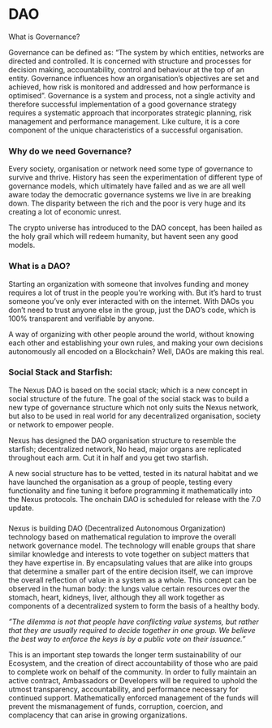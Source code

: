 # DAO

What is Governance?

Governance can be defined as: “The system by which entities, networks are directed and controlled. It is concerned with structure and processes for decision making, accountability, control and behaviour at the top of an entity. Governance influences how an organisation’s objectives are set and achieved, how risk is monitored and addressed and how performance is optimised”. Governance is a system and process, not a single activity and therefore successful implementation of a good governance strategy requires a systematic approach that incorporates strategic planning, risk management and performance management. Like culture, it is a core component of the unique characteristics of a successful organisation.

### Why do we need Governance?

Every society, organisation or network need some type of governance to survive and thrive. History has seen the experimentation of different type of governance models, which ultimately have failed and as we are all well aware today the democratic governance systems we live in are breaking down. The disparity between the rich and the poor is very huge and its creating a lot of economic unrest.&#x20;

The crypto universe has introduced to the DAO concept, has been hailed as the holy grail which will redeem humanity, but havent seen any good models.

### What is a DAO?

Starting an organization with someone that involves funding and money requires a lot of trust in the people you're working with. But it’s hard to trust someone you’ve only ever interacted with on the internet. With DAOs you don’t need to trust anyone else in the group, just the DAO’s code, which is 100% transparent and verifiable by anyone.

A way of organizing with other people around the world, without knowing each other and establishing your own rules, and making your own decisions autonomously all encoded on a Blockchain? Well, DAOs are making this real.

### Social Stack and Starfish:

The Nexus DAO is based on the social stack; which is a new concept in social structure of the future. The goal of the social stack was to build a new type of governance structure which not only suits the Nexus network, but also to be used in real world for any decentralized organisation, society or network to empower people.&#x20;

Nexus has designed the DAO organisation structure to resemble the starfish; decentralized network, No head, major organs are replicated throughout each arm. Cut it in half and you get two starfish.

A new social structure has to be vetted, tested in its natural habitat and we have launched the organisation as a group of people, testing every functionality and fine tuning it before programming it mathematically into the Nexus protocols. The onchain DAO is scheduled for release with the 7.0 update.



###



Nexus is building DAO (Decentralized Autonomous Organization) technology based on mathematical regulation to improve the overall network governance model. The technology will enable groups that share similar knowledge and interests to vote together on subject matters that they have expertise in. By encapsulating values that are alike into groups that determine a smaller part of the entire decision itself, we can improve the overall reflection of value in a system as a whole. This concept can be observed in the human body: the lungs value certain resources over the stomach, heart, kidneys, liver, although they all work together as components of a decentralized system to form the basis of a healthy body.

_”The dilemma is not that people have conflicting value systems, but rather that they are usually required to decide together in one group. We believe the best way to enforce the keys is by a public vote on their issuance.”_

This is an important step towards the longer term sustainability of our Ecosystem, and the creation of direct accountability of those who are paid to complete work on behalf of the community. In order to fully maintain an active contract, Ambassadors or Developers will be required to uphold the utmost transparency, accountability, and performance necessary for continued support. Mathematically enforced management of the funds will prevent the mismanagement of funds, corruption, coercion, and complacency that can arise in growing organizations.
